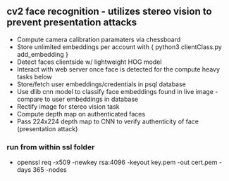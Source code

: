 ## cv2 face recognition - utilizes stereo vision to prevent presentation attacks

* Compute camera calibration paramaters via chessboard
* Store unlimited embeddings per account with { python3 clientClass.py add_embedding }
* Detect faces clientside w/ lightweight HOG model 
* Interact with web server once face is detected for the compute heavy tasks below
* Store/fetch user embeddings/credentials in psql database 
* Use dlib cnn model to classify face embeddings found in live image - compare to user embeddings in database 
* Rectify image for stereo vision task
* Compute depth map on authenticated faces
* Pass 224x224 depth map to CNN to verify authenticity of face (presentation attack)

### run from within ssl folder
* openssl req -x509 -newkey rsa:4096 -keyout key.pem -out cert.pem -days 365 -nodes
